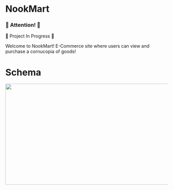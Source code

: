 # NookMart

<div>
<h3> 🚨 Attention! 🚨 </h3>
  <p>🚧 Project In Progress 🚧</p>
</div>

Welcome to NookMart! 
E-Commerce site where users can view and purchase a cornucopia of goods!

# Schema
<image width="560" height="315" src='https://dbdiagram.io/embed/64f0b55802bd1c4a5ec1ceed'>
